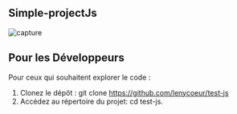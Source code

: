 ## Simple-projectJs

![capture](./capReadme.png)

## Pour les Développeurs

Pour ceux qui souhaitent explorer le code :

1. Clonez le dépôt : git clone https://github.com/lenycoeur/test-js
2. Accédez au répertoire du projet: cd test-js.
